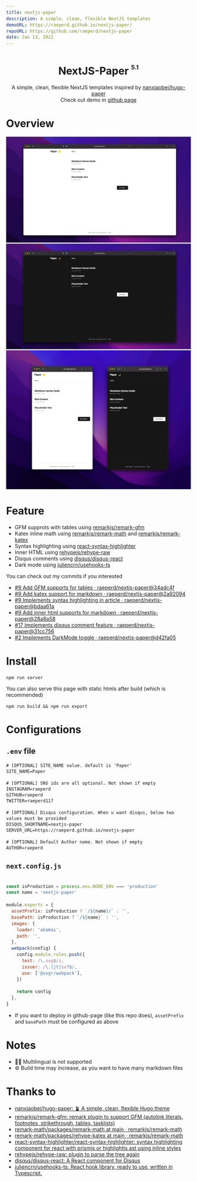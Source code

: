 ```yaml
---
title: nextjs-paper
description: A simple, clean, flexible NextJS templates
demoURL: https://raeperd.github.io/nextjs-paper/
repoURL: https://github.com/raeperd/nextjs-paper
date: Jan 13, 2022
---
```


<div align="center">
<h1>NextJS-Paper <sup><sup><sub>5.1</sub></sup></sup></h1>

A simple, clean, flexible NextJS templates inspired by [nanxiaobei/hugo-paper](https://github.com/nanxiaobei/hugo-paper#readme)  
Check out demo in [github page](https://raeperd.github.io/nextjs-paper/)
</div>


# Overview

![](nextjs-paper-light-desktop.png)
![](nextjs-paper-desktop-dark.png)
![](nextjs-paper-mobile.png)

# Feature
- GFM supprots with tables using [remarkjs/remark-gfm](https://github.com/remarkjs/remark-gfm)
- Katex inline math using [remarkjs/remark-math](https://github.com/remarkjs/remark-math/tree/main/packages/remark-math) and [remarkjs/remark-katex](https://github.com/remarkjs/remark-math/tree/main/packages/rehype-katex) 
- Syntax highlighting using [react-syntax-highlighter](https://github.com/react-syntax-highlighter/react-syntax-highlighter) 
- Inner HTML using [rehypejs/rehype-raw](https://github.com/rehypejs/rehype-raw) 
- Disqus comments using [disqus/disqus-react](https://github.com/disqus/disqus-react) 
- Dark mode using [juliencrn/usehooks-ts](https://github.com/juliencrn/usehooks-ts) 

You can check out my commits if you interested
- [#9 Add GFM supports for tables · raeperd/nextjs-paper@34adc4f](https://github.com/raeperd/nextjs-paper/commit/34adc4f1c303a7c92ba85162a08433d011473c17)
- [#9 Add katex support for markdown · raeperd/nextjs-paper@2a92094](https://github.com/raeperd/nextjs-paper/commit/2a920947963b64af016048ba15f7f976fb2fa2ac)
- [#9 Implements syntax highlighting in article · raeperd/nextjs-paper@bdaa61a](https://github.com/raeperd/nextjs-paper/commit/bdaa61a1b5df950d319e05bc9b4c0b018e9f45b5)
- [#9 Add inner html supports for markdown · raeperd/nextjs-paper@28a8a58](https://github.com/raeperd/nextjs-paper/commit/28a8a58220a83ccc17e8c28fc9d1a69bd08baa40)
- [#17 Implements disqus comment feature · raeperd/nextjs-paper@31cc756](https://github.com/raeperd/nextjs-paper/commit/31cc756942136a58804bc2e3b995d8530c9837f5)
- [#2 Implements DarkMode toggle · raeperd/nextjs-paper@d42fa05](https://github.com/raeperd/nextjs-paper/commit/d42fa057f1ad28a6f43fde2a2ff489bd399d48e0)

# Install

```shell
npm run server
```

You can also serve this page with static htmls after build (which is recommended)

```shell
npm run build && npm run export
```



# Configurations

## `.env` file

```shell
# [OPTIONAL] SITE_NAME value. default is 'Paper'
SITE_NAME=Paper

# [OPTIONAL] SNS ids are all optional. Not shown if empty
INSTAGRAM=raeperd
GITHUB=raeperd
TWITTER=raeperd117

# [OPTIONAL] Disqus configuration. When u want disqus, below two values must be provided
DISQUS_SHORTNAME=nextjs-paper
SERVER_URL=https://raeperd.github.io/nextjs-paper

# [OPTIONAL] Default Author name. Not shown if empty
AUTHOR=raeperd
```

## `next.config.js`

```javascript

const isProduction = process.env.NODE_ENV === 'production'
const name = 'nextjs-paper'

module.exports = {
  assetPrefix: isProduction ? `/${name}/` : '',
  basePath: isProduction ? `/${name}` : '',
  images: {
    loader: 'akamai',
    path: '',
  },
  webpack(config) {
    config.module.rules.push({
      test: /\.svg$/i,
      issuer: /\.[jt]sx?$/,
      use: ['@svgr/webpack'],
    })

    return config
  },
}
```

- If you want to deploy in github-page (like this repo does), `assetPrefix` and `basePath` must be configured as above 

# Notes

- 🙅🏻 Multilingual is not supported  
- ⚙️ Build time may increase, as you want to have many markdown files 

# Thanks to

* [nanxiaobei/hugo-paper: 🪴 A simple, clean, flexible Hugo theme](https://github.com/nanxiaobei/hugo-paper)
* [remarkjs/remark-gfm: remark plugin to support GFM (autolink literals, footnotes, strikethrough, tables, tasklists)](https://github.com/remarkjs/remark-gfm)
* [remark-math/packages/remark-math at main · remarkjs/remark-math](https://github.com/remarkjs/remark-math/tree/main/packages/remark-math)
* [remark-math/packages/rehype-katex at main · remarkjs/remark-math](https://github.com/remarkjs/remark-math/tree/main/packages/rehype-katex)
* [react-syntax-highlighter/react-syntax-highlighter: syntax highlighting component for react with prismjs or highlightjs ast using inline styles](https://github.com/react-syntax-highlighter/react-syntax-highlighter)
* [rehypejs/rehype-raw: plugin to parse the tree again](https://github.com/rehypejs/rehype-raw)
* [disqus/disqus-react: A React component for Disqus](https://github.com/disqus/disqus-react)
* [juliencrn/usehooks-ts: React hook library, ready to use, written in Typescript.](https://github.com/juliencrn/usehooks-ts)
